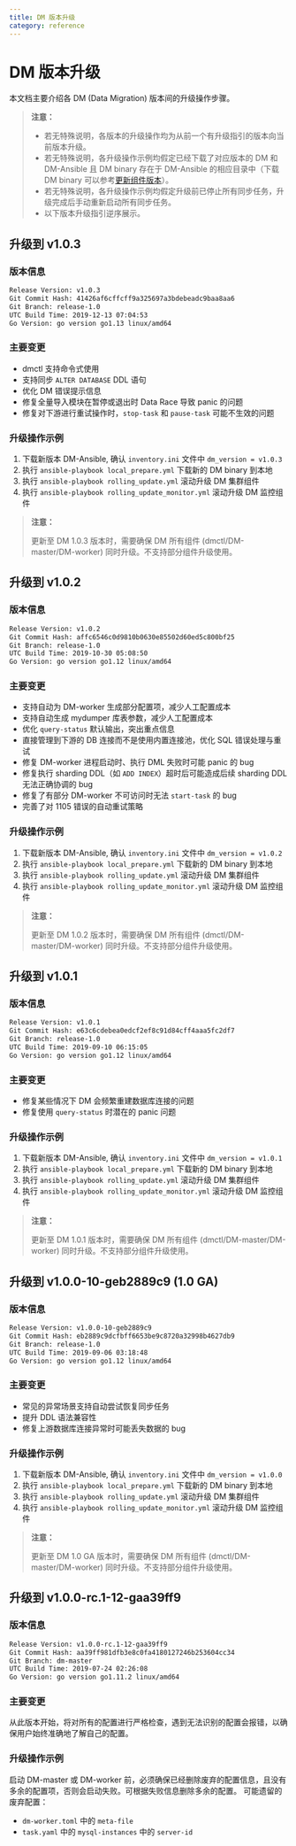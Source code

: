 ```yaml
---
title: DM 版本升级
category: reference
---
```


# DM 版本升级

本文档主要介绍各 DM (Data Migration) 版本间的升级操作步骤。

> **注意：**
>
> - 若无特殊说明，各版本的升级操作均为从前一个有升级指引的版本向当前版本升级。
> - 若无特殊说明，各升级操作示例均假定已经下载了对应版本的 DM 和 DM-Ansible 且 DM binary 存在于 DM-Ansible 的相应目录中（下载 DM binary 可以参考[更新组件版本](/dev/reference/tools/data-migration/cluster-operations.md#更新组件版本)）。
> - 若无特殊说明，各升级操作示例均假定升级前已停止所有同步任务，升级完成后手动重新启动所有同步任务。
> - 以下版本升级指引逆序展示。

## 升级到 v1.0.3

### 版本信息

```bash
Release Version: v1.0.3
Git Commit Hash: 41426af6cffcff9a325697a3bdebeadc9baa8aa6
Git Branch: release-1.0
UTC Build Time: 2019-12-13 07:04:53
Go Version: go version go1.13 linux/amd64
```

### 主要变更

- dmctl 支持命令式使用
- 支持同步 `ALTER DATABASE` DDL 语句
- 优化 DM 错误提示信息
- 修复全量导入模块在暂停或退出时 Data Race 导致 panic 的问题
- 修复对下游进行重试操作时，`stop-task` 和 `pause-task` 可能不生效的问题

### 升级操作示例

1. 下载新版本 DM-Ansible, 确认 `inventory.ini` 文件中 `dm_version = v1.0.3`
2. 执行 `ansible-playbook local_prepare.yml` 下载新的 DM binary 到本地
3. 执行 `ansible-playbook rolling_update.yml` 滚动升级 DM 集群组件
4. 执行 `ansible-playbook rolling_update_monitor.yml` 滚动升级 DM 监控组件

> **注意：**
>
> 更新至 DM 1.0.3 版本时，需要确保 DM 所有组件 (dmctl/DM-master/DM-worker) 同时升级。不支持部分组件升级使用。

## 升级到 v1.0.2

### 版本信息

```bash
Release Version: v1.0.2
Git Commit Hash: affc6546c0d9810b0630e85502d60ed5c800bf25
Git Branch: release-1.0
UTC Build Time: 2019-10-30 05:08:50
Go Version: go version go1.12 linux/amd64
```

### 主要变更

- 支持自动为 DM-worker 生成部分配置项，减少人工配置成本
- 支持自动生成 mydumper 库表参数，减少人工配置成本
- 优化 `query-status` 默认输出，突出重点信息
- 直接管理到下游的 DB 连接而不是使用内置连接池，优化 SQL 错误处理与重试
- 修复 DM-worker 进程启动时、执行 DML 失败时可能 panic 的 bug
- 修复执行 sharding DDL（如 `ADD INDEX`）超时后可能造成后续 sharding DDL 无法正确协调的 bug
- 修复了有部分 DM-worker 不可访问时无法 `start-task` 的 bug
- 完善了对 1105 错误的自动重试策略

### 升级操作示例

1. 下载新版本 DM-Ansible, 确认 `inventory.ini` 文件中 `dm_version = v1.0.2`
2. 执行 `ansible-playbook local_prepare.yml` 下载新的 DM binary 到本地
3. 执行 `ansible-playbook rolling_update.yml` 滚动升级 DM 集群组件
4. 执行 `ansible-playbook rolling_update_monitor.yml` 滚动升级 DM 监控组件

> **注意：**
>
> 更新至 DM 1.0.2 版本时，需要确保 DM 所有组件 (dmctl/DM-master/DM-worker) 同时升级。不支持部分组件升级使用。

## 升级到 v1.0.1

### 版本信息

```bash
Release Version: v1.0.1
Git Commit Hash: e63c6cdebea0edcf2ef8c91d84cff4aaa5fc2df7
Git Branch: release-1.0
UTC Build Time: 2019-09-10 06:15:05
Go Version: go version go1.12 linux/amd64
```

### 主要变更

- 修复某些情况下 DM 会频繁重建数据库连接的问题
- 修复使用 `query-status` 时潜在的 panic 问题

### 升级操作示例

1. 下载新版本 DM-Ansible, 确认 `inventory.ini` 文件中 `dm_version = v1.0.1`
2. 执行 `ansible-playbook local_prepare.yml` 下载新的 DM binary 到本地
3. 执行 `ansible-playbook rolling_update.yml` 滚动升级 DM 集群组件
4. 执行 `ansible-playbook rolling_update_monitor.yml` 滚动升级 DM 监控组件

> **注意：**
>
> 更新至 DM 1.0.1 版本时，需要确保 DM 所有组件 (dmctl/DM-master/DM-worker) 同时升级。不支持部分组件升级使用。

## 升级到 v1.0.0-10-geb2889c9 (1.0 GA)

### 版本信息

```bash
Release Version: v1.0.0-10-geb2889c9
Git Commit Hash: eb2889c9dcfbff6653be9c8720a32998b4627db9
Git Branch: release-1.0
UTC Build Time: 2019-09-06 03:18:48
Go Version: go version go1.12 linux/amd64
```

### 主要变更

- 常见的异常场景支持自动尝试恢复同步任务
- 提升 DDL 语法兼容性
- 修复上游数据库连接异常时可能丢失数据的 bug

### 升级操作示例

1. 下载新版本 DM-Ansible, 确认 `inventory.ini` 文件中 `dm_version = v1.0.0`
2. 执行 `ansible-playbook local_prepare.yml` 下载新的 DM binary 到本地
3. 执行 `ansible-playbook rolling_update.yml` 滚动升级 DM 集群组件
4. 执行 `ansible-playbook rolling_update_monitor.yml` 滚动升级 DM 监控组件

> **注意：**
>
> 更新至 DM 1.0 GA 版本时，需要确保 DM 所有组件 (dmctl/DM-master/DM-worker) 同时升级。不支持部分组件升级使用。

## 升级到 v1.0.0-rc.1-12-gaa39ff9

### 版本信息

```bash
Release Version: v1.0.0-rc.1-12-gaa39ff9
Git Commit Hash: aa39ff981dfb3e8c0fa4180127246b253604cc34
Git Branch: dm-master
UTC Build Time: 2019-07-24 02:26:08
Go Version: go version go1.11.2 linux/amd64
```

### 主要变更

从此版本开始，将对所有的配置进行严格检查，遇到无法识别的配置会报错，以确保用户始终准确地了解自己的配置。

### 升级操作示例

启动 DM-master 或 DM-worker 前，必须确保已经删除废弃的配置信息，且没有多余的配置项，否则会启动失败。可根据失败信息删除多余的配置。
可能遗留的废弃配置：

- `dm-worker.toml` 中的 `meta-file`
- `task.yaml` 中的 `mysql-instances` 中的 `server-id`
